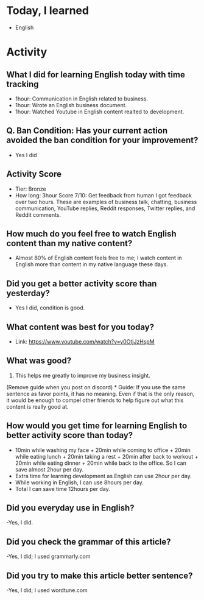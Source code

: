 # Today, I learned 
- English

# Activity
## What I did for learning English today with time tracking
- 1hour: Communication in English related to business.
- 1hour: Wrote an English business document.
- 1hour: Watched Youtube in English content realted to development.

## Q. Ban Condition: Has your current action avoided the ban condition for your improvement?
- Yes I did

## Activity Score
- Tier: Bronze
- How long: 3hour
Score 7/10: Get feedback from human I got feedback over two hours. These are examples of business talk, chatting, business communication, YouTube replies, Reddit responses, Twitter replies, and Reddit comments.

## How much do you feel free to watch English content than my native content?
- Almost 80% of English content feels free to me; I watch content in English more than content in my native language these days.

## Did you get a better activity score than yesterday?
- Yes I did, condition is good.

## What content was best for you today?
- Link: https://www.youtube.com/watch?v=y0OtjJzHspM

## What was good?
1. This helps me greatly to improve my business insight.

(Remove guide when you post on discord) * Guide:
If you use the same sentence as favor points, it has no meaning. 
Even if that is the only reason, it would be enough to compel other friends to help figure out what this content is really good at.

## How would you get time for learning English to better activity score than today?
- 10min while washing my face + 20min while coming to office + 20min while eating lunch + 20min taking a rest + 20min after back to workout + 20min while eating dinner + 20min while back to the office. So I can save almost 2hour per day.
- Extra time for learning development as English can use 2hour per day.
- While working in English, I can use 8hours per day.
- Total I can save time 12hours per day.

## Did you everyday use in English?
-Yes, I did.

## Did you check the grammar of this article?
-Yes, I did; I used grammarly.com 

## Did you try to make this article better sentence?
-Yes, I did; I used wordtune.com
